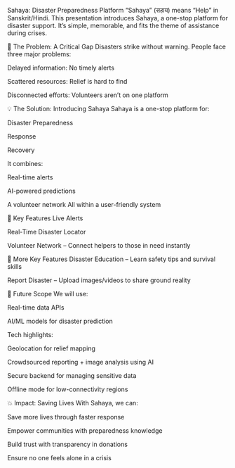  Sahaya: Disaster Preparedness Platform
“Sahaya” (सहाय) means “Help” in Sanskrit/Hindi.
This presentation introduces Sahaya, a one-stop platform for disaster support.
It’s simple, memorable, and fits the theme of assistance during crises.

🚨 The Problem: A Critical Gap
Disasters strike without warning. People face three major problems:

Delayed information: No timely alerts

Scattered resources: Relief is hard to find

Disconnected efforts: Volunteers aren’t on one platform

💡 The Solution: Introducing Sahaya
Sahaya is a one-stop platform for:

Disaster Preparedness

Response

Recovery

It combines:

Real-time alerts

AI-powered predictions

A volunteer network
All within a user-friendly system

🧩 Key Features
Live Alerts

Real-Time Disaster Locator

Volunteer Network – Connect helpers to those in need instantly

🧠 More Key Features
Disaster Education – Learn safety tips and survival skills

Report Disaster – Upload images/videos to share ground reality

🔮 Future Scope
We will use:

Real-time data APIs

AI/ML models for disaster prediction

Tech highlights:

Geolocation for relief mapping

Crowdsourced reporting + image analysis using AI

Secure backend for managing sensitive data

Offline mode for low-connectivity regions

💥 Impact: Saving Lives
With Sahaya, we can:

Save more lives through faster response

Empower communities with preparedness knowledge

Build trust with transparency in donations

Ensure no one feels alone in a crisis

